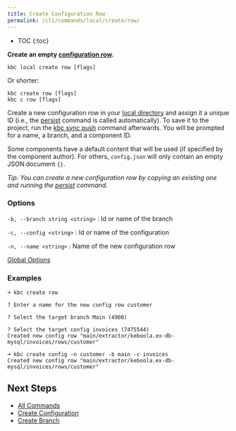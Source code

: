 ```yaml
---
title: Create Configuration Row
permalink: /cli/commands/local/create/row/
---
```


* TOC
{:toc}

**Create an empty [configuration row](https://help.keboola.com/components/#configuration-rows).**

```
kbc local create row [flags]
```

Or shorter:
```
kbc create row [flags]
kbc c row [flags]
```

Create a new configuration row in your [local directory](/cli/structure/) and assign it a unique ID (i.e., the [persist](/cli/commands/local/persist/)
command is called automatically). To save it to the project, run the [kbc sync push](/cli/commands/sync/push/) command afterwards. You will
be prompted for a name, a branch, and a component ID.

Some components have a default content that will be used (if specified by the component author).
For others, `config.json` will only contain an empty JSON document `{}`.

*Tip: You can create a new configuration row by copying an existing one and running the [persist](/cli/commands/local/persist/) command.*

### Options

`-b, --branch string <string>`
: Id or name of the branch

`-c, --config <string>`
: Id or name of the configuration

`-n, --name <string>`
: Name of the new configuration row

[Global Options](/cli/commands/#global-options)

### Examples

```
➜ kbc create row

? Enter a name for the new config row customer

? Select the target branch Main (4908)

? Select the target config invoices (7475544)
Created new config row "main/extractor/keboola.ex-db-mysql/invoices/rows/customer"
```

```
➜ kbc create config -n customer -b main -c invoices
Created new config row "main/extractor/keboola.ex-db-mysql/invoices/rows/customer"
```

## Next Steps

- [All Commands](/cli/commands/)
- [Create Configuration](/cli/commands/local/create/config/)
- [Create Branch](/cli/commands/remote/create/brabch/)
